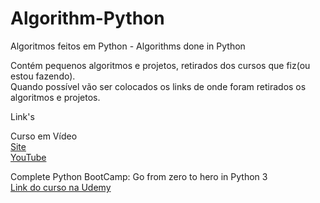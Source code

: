 # Algorithm-Python
Algoritmos feitos em Python - Algorithms done in Python

Contém pequenos algoritmos e projetos, retirados dos cursos que fiz(ou estou fazendo).  
Quando possível vão ser colocados os links de onde foram retirados os algoritmos e projetos.

Link's

Curso em Vídeo  
[Site](https://www.cursoemvideo.com/)  
[YouTube](https://www.youtube.com/channel/UCrWvhVmt0Qac3HgsjQK62FQ)


Complete Python BootCamp: Go from zero to hero in Python 3  
[Link do curso na Udemy](https://www.udemy.com/complete-python-bootcamp/)
